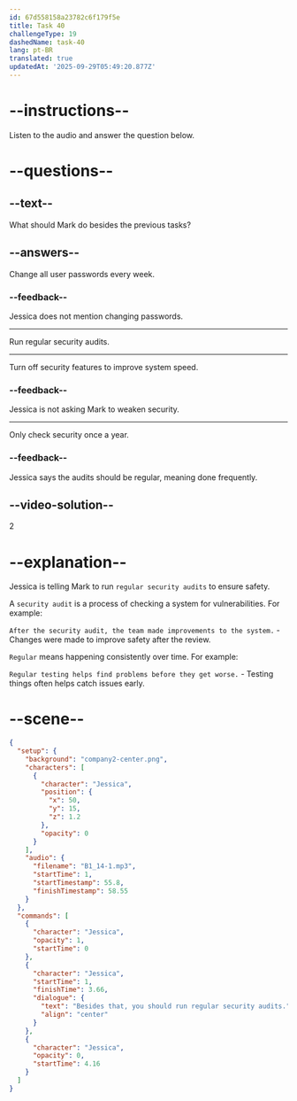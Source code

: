 ```yaml
---
id: 67d558158a23782c6f179f5e
title: Task 40
challengeType: 19
dashedName: task-40
lang: pt-BR
translated: true
updatedAt: '2025-09-29T05:49:20.877Z'
---
```


<!-- (Audio) Jessica: Besides that, you should run regular security audits. -->

# --instructions--

Listen to the audio and answer the question below.

# --questions--

## --text--

What should Mark do besides the previous tasks?

## --answers--

Change all user passwords every week.

### --feedback--

Jessica does not mention changing passwords.

---

Run regular security audits.

---

Turn off security features to improve system speed.

### --feedback--

Jessica is not asking Mark to weaken security.

---

Only check security once a year.

### --feedback--

Jessica says the audits should be regular, meaning done frequently.

## --video-solution--

2

# --explanation--

Jessica is telling Mark to run `regular security audits` to ensure safety.

A `security audit` is a process of checking a system for vulnerabilities. For example:

`After the security audit, the team made improvements to the system.` - Changes were made to improve safety after the review.

`Regular` means happening consistently over time. For example:

`Regular testing helps find problems before they get worse.` - Testing things often helps catch issues early.

# --scene--

```json
{
  "setup": {
    "background": "company2-center.png",
    "characters": [
      {
        "character": "Jessica",
        "position": {
          "x": 50,
          "y": 15,
          "z": 1.2
        },
        "opacity": 0
      }
    ],
    "audio": {
      "filename": "B1_14-1.mp3",
      "startTime": 1,
      "startTimestamp": 55.8,
      "finishTimestamp": 58.55
    }
  },
  "commands": [
    {
      "character": "Jessica",
      "opacity": 1,
      "startTime": 0
    },
    {
      "character": "Jessica",
      "startTime": 1,
      "finishTime": 3.66,
      "dialogue": {
        "text": "Besides that, you should run regular security audits.",
        "align": "center"
      }
    },
    {
      "character": "Jessica",
      "opacity": 0,
      "startTime": 4.16
    }
  ]
}
```
